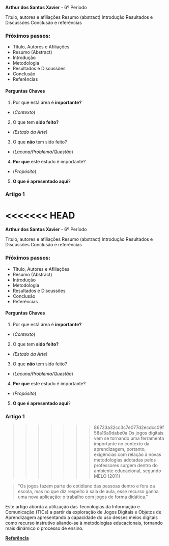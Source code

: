 **Arthur dos Santos Xavier** - 6º Período


Título, autores e afiliações
Resumo (abstract)
Introdução
Resultados e Discussões
Conclusão e referências

### Pŕóximos passos:
* Título, Autores e Afiliações
* Resumo (Abstract)
* Introdução
* Metodologia	
* Resultados e Discussões
* Conclusão
* Referências	

#### Perguntas Chaves ####

1. Por que está área é **importante?** 
* (*Contexto*)
2. O que tem **sido feito?**
 * *(Estado da Arte)*
3. O que **não** tem sido feito? 
* (*Lacuna/Problema/Questão*)
4. **Por que** este estudo é importante?
* (*Propósito*)
5. **O que é apresentado aqui**?


### Artigo 1 

<<<<<<< HEAD
=======



**Arthur dos Santos Xavier** - 6º Período


Título, autores e afiliações
Resumo (abstract)
Introdução
Resultados e Discussões
Conclusão e referências

### Pŕóximos passos:
* Título, Autores e Afiliações
* Resumo (Abstract)
* Introdução
* Metodologia	
* Resultados e Discussões
* Conclusão
* Referências	

#### Perguntas Chaves ####

1. Por que está área é **importante?** 
* (*Contexto*)
2. O que tem **sido feito?**
 * *(Estado da Arte)*
3. O que **não** tem sido feito? 
* (*Lacuna/Problema/Questão*)
4. **Por que** este estudo é importante?
* (*Propósito*)
5. **O que é apresentado aqui**?


### Artigo 1 

>>>>>>> 86733a32cc3c7e077d2ecdcc09f58a16a9dabe0a
Os jogos digitais vem se tornando uma ferramenta importante no contexto da aprendizagem, portanto, exigências com relação à novas metodologias adotadas pelos professores surgem dentro do ambiente educacional, segundo MELO (2011) 

  >"Os jogos fazem parte do cotidiano das pessoas dentro e fora da escola, mas no que diz respeito à sala de aula, esse recurso ganha uma nova aplicação: o trabalho com jogos de forma didática." 

Este artigo aborda a utilização das Tecnologias da Informação e Comunicação (TICs) a partir da exploração de Jogos Digitais e Objetos de Aprendizagem apresentando a capacidade do uso desses meios digitais como recurso instrutivo aliando-se à metodologias educacionais, tornando mais dinâmico o processo de ensino.


 [**Referência**](http://www.pucrs.br/ciencias/viali/tic_literatura/artigos/objetos/CC_Melo_e_Silva.pdf)
